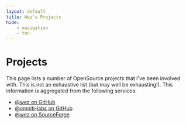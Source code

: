 ```yaml
---
layout: default
title: Wez's Projects
hide:
    - navigation
    - toc
---
```


# Projects

This page lists a number of OpenSource projects that I've been involved
with.  This is not an exhaustive list (but may well be exhausting!).
This information is aggregated from the following services:

* [@wez on GitHub](https://github.com/wez)
* [@omniti-labs on GitHub](https://github.com/omniti-labs/)
* [@wez on SourceForge](https://sourceforge.net/u/wez/profile)



